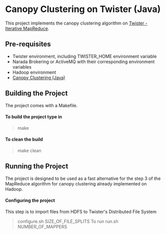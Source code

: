 Canopy Clustering on Twister (Java)
===================================

This project implements the canopy clustering algorithm on [Twister - Iterative MapReduce](http://www.iterativemapreduce.org/).

## Pre-requisites
* Twister environment, including TWISTER_HOME environment variable
* Narada Brokering or ActiveMQ with their corresponding environment variables
* Hadoop environment
* [Canopy Clustering (Java)](http://www.bitbucket.org/architshukla/canopy-clustering-on-hadoop-java)

## Building the Project
The project comes with a Makefile.
#### To build the project type in
> make
#### To clean the build
> make clean

## Running the Project
The project is designed to be used as a fast alternative for the step 3 of the MapReduce algorithm for canopy clustering already implemented on Hadoop.
#### Configuring the project
This step is to import files from HDFS to Twister's Distributed File System
> configure.sh SIZE_OF_FILE_SPLITS
To run
> run.sh NUMBER_OF_MAPPERS